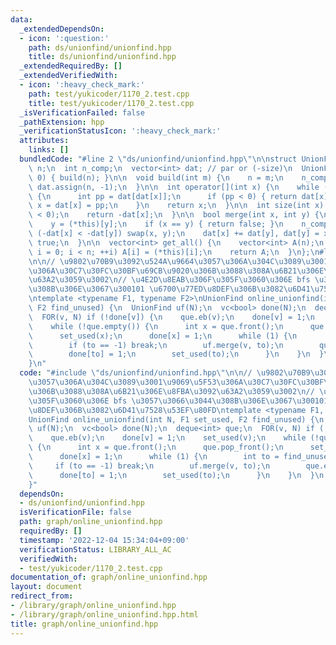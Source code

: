 ```yaml
---
data:
  _extendedDependsOn:
  - icon: ':question:'
    path: ds/unionfind/unionfind.hpp
    title: ds/unionfind/unionfind.hpp
  _extendedRequiredBy: []
  _extendedVerifiedWith:
  - icon: ':heavy_check_mark:'
    path: test/yukicoder/1170_2.test.cpp
    title: test/yukicoder/1170_2.test.cpp
  _isVerificationFailed: false
  _pathExtension: hpp
  _verificationStatusIcon: ':heavy_check_mark:'
  attributes:
    links: []
  bundledCode: "#line 2 \"ds/unionfind/unionfind.hpp\"\n\nstruct UnionFind {\n  int\
    \ n;\n  int n_comp;\n  vector<int> dat; // par or (-size)\n  UnionFind(int n =\
    \ 0) { build(n); }\n\n  void build(int m) {\n    n = m;\n    n_comp = m;\n   \
    \ dat.assign(n, -1);\n  }\n\n  int operator[](int x) {\n    while (dat[x] >= 0)\
    \ {\n      int pp = dat[dat[x]];\n      if (pp < 0) { return dat[x]; }\n     \
    \ x = dat[x] = pp;\n    }\n    return x;\n  }\n\n  int size(int x) {\n    assert(dat[x]\
    \ < 0);\n    return -dat[x];\n  }\n\n  bool merge(int x, int y) {\n    x = (*this)[x];\n\
    \    y = (*this)[y];\n    if (x == y) { return false; }\n    n_comp--;\n    if\
    \ (-dat[x] < -dat[y]) swap(x, y);\n    dat[x] += dat[y], dat[y] = x;\n    return\
    \ true;\n  }\n\n  vector<int> get_all() {\n    vector<int> A(n);\n    for (int\
    \ i = 0; i < n; ++i) A[i] = (*this)[i];\n    return A;\n  }\n};\n#line 2 \"graph/online_unionfind.hpp\"\
    \n\n// \u9802\u70B9\u3092\u524A\u9664\u3057\u306A\u304C\u3089\u3001\u9069\u5F53\
    \u306A\u30C7\u30FC\u30BF\u69CB\u9020\u306B\u3088\u308A\u6B21\u306E\u8FBA\u3092\
    \u63A2\u3059\u3002\n// \u4E2D\u8EAB\u306F\u305F\u3060\u306E bfs \u3057\u3066\u3044\
    \u308B\u306E\u3067\u300101 \u6700\u77ED\u8DEF\u306B\u3082\u6D41\u7528\u53EF\u80FD\
    \ntemplate <typename F1, typename F2>\nUnionFind online_unionfind(int N, F1 set_used,\
    \ F2 find_unused) {\n  UnionFind uf(N);\n  vc<bool> done(N);\n  deque<int> que;\n\
    \  FOR(v, N) if (!done[v]) {\n    que.eb(v);\n    done[v] = 1;\n    set_used(v);\n\
    \    while (!que.empty()) {\n      int x = que.front();\n      que.pop_front();\n\
    \      set_used(x);\n      done[x] = 1;\n      while (1) {\n        int to = find_unused(x);\n\
    \        if (to == -1) break;\n        uf.merge(v, to);\n        que.eb(to);\n\
    \        done[to] = 1;\n        set_used(to);\n      }\n    }\n  }\n  return uf;\n\
    }\n"
  code: "#include \"ds/unionfind/unionfind.hpp\"\n\n// \u9802\u70B9\u3092\u524A\u9664\
    \u3057\u306A\u304C\u3089\u3001\u9069\u5F53\u306A\u30C7\u30FC\u30BF\u69CB\u9020\
    \u306B\u3088\u308A\u6B21\u306E\u8FBA\u3092\u63A2\u3059\u3002\n// \u4E2D\u8EAB\u306F\
    \u305F\u3060\u306E bfs \u3057\u3066\u3044\u308B\u306E\u3067\u300101 \u6700\u77ED\
    \u8DEF\u306B\u3082\u6D41\u7528\u53EF\u80FD\ntemplate <typename F1, typename F2>\n\
    UnionFind online_unionfind(int N, F1 set_used, F2 find_unused) {\n  UnionFind\
    \ uf(N);\n  vc<bool> done(N);\n  deque<int> que;\n  FOR(v, N) if (!done[v]) {\n\
    \    que.eb(v);\n    done[v] = 1;\n    set_used(v);\n    while (!que.empty())\
    \ {\n      int x = que.front();\n      que.pop_front();\n      set_used(x);\n\
    \      done[x] = 1;\n      while (1) {\n        int to = find_unused(x);\n   \
    \     if (to == -1) break;\n        uf.merge(v, to);\n        que.eb(to);\n  \
    \      done[to] = 1;\n        set_used(to);\n      }\n    }\n  }\n  return uf;\n\
    }"
  dependsOn:
  - ds/unionfind/unionfind.hpp
  isVerificationFile: false
  path: graph/online_unionfind.hpp
  requiredBy: []
  timestamp: '2022-12-04 15:34:04+09:00'
  verificationStatus: LIBRARY_ALL_AC
  verifiedWith:
  - test/yukicoder/1170_2.test.cpp
documentation_of: graph/online_unionfind.hpp
layout: document
redirect_from:
- /library/graph/online_unionfind.hpp
- /library/graph/online_unionfind.hpp.html
title: graph/online_unionfind.hpp
---
```

